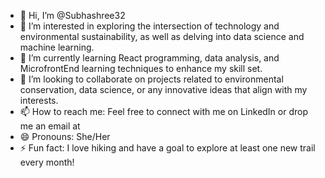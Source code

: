- 👋 Hi, I’m @Subhashree32
- 👀 I’m interested in exploring the intersection of technology and environmental sustainability, as well as delving into data science and machine learning.
- 🌱 I’m currently learning React programming, data analysis, and MicrofrontEnd learning techniques to enhance my skill set.
- 💞️ I’m looking to collaborate on projects related to environmental conservation, data science, or any innovative ideas that align with my interests.
- 📫 How to reach me: Feel free to connect with me on LinkedIn or drop me an email at 
- 😄 Pronouns: She/Her
- ⚡ Fun fact: I love hiking and have a goal to explore at least one new trail every month!
